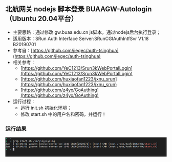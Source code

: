 ## 北航网关 nodejs 脚本登录 BUAAGW-Autologin （Ubuntu 20.04平台）
- 主要思路：通过修改 gw.buaa.edu.cn js脚本，通过nodejs后台执行登录；
- 适用版本：SRun Auth Interface Server:SRunCGIAuthIntfSvr V1.18 B20190701
- 参考自：[https://github.com/jiegec/auth-tsinghua](https://github.com/jiegec/auth-tsinghua)
- 相关参考：
    - [https://github.com/YeC1213/Srun3kWebPortalLogin](https://github.com/YeC1213/Srun3kWebPortalLogin)
    - [https://github.com/huxiaofan1223/jxnu_srun](https://github.com/huxiaofan1223/jxnu_srun)
    - [https://github.com/z4yx/GoAuthing](https://github.com/z4yx/GoAuthing)
- 运行过程：
    - 运行 init.sh 初始化环境；
    - 修改 start.sh 中的用户名和密码，并运行！

### 运行结果
![Cron 运行结果](cron-log.png "Cron 运行结果")
